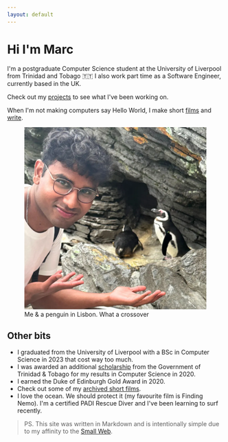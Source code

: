 ```yaml
---
layout: default
---
```


# Hi I'm Marc

I'm a postgraduate Computer Science student at the University of Liverpool from Trinidad and Tobago 🇹🇹
I also work part time as a Software Engineer, currently based in the UK.

Check out my [projects](/projects) to see what I've been working on.

When I'm not making computers say Hello World, I make short [films](/films) and [write](/writings).

<figure>
  <img src="assets/imgs/home.webp" alt="Me & a penguin in Lisbon">
  <figcaption>Me & a penguin in Lisbon. What a crossover</figcaption>
</figure>

## Other bits

- I graduated from the University of Liverpool with a BSc in Computer Science in 2023 that cost way too much.
- I was awarded an additional [scholarship](https://napcol.bluechiptt.com/scholarships-2020/) from the Government of Trinidad & Tobago for my results in Computer Science in 2020.
- I earned the Duke of Edinburgh Gold Award in 2020.
- Check out some of my [archived short films](https://youtube.com/@Marcbeep).
- I love the ocean. We should protect it (my favourite film is Finding Nemo). I'm a certified PADI Rescue Diver and I've been learning to surf recently.

> PS. This site was written in Markdown and is intentionally simple due to my affinity to the [Small Web](https://benhoyt.com/writings/the-small-web-is-beautiful/).
